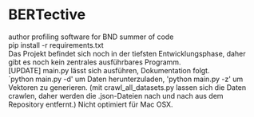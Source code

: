 # BERTective
author profiling software for BND summer of code  
pip install -r requirements.txt  
Das Projekt befindet sich noch in der tiefsten Entwicklungsphase, daher gibt es noch kein zentrales ausführbares Programm.  
[UPDATE] main.py lässt sich ausführen, Dokumentation folgt.    
`python main.py -d' um Daten herunterzuladen, 'python main.py -z' um Vektoren zu generieren.
(mit crawl_all_datasets.py lassen sich die Daten crawlen, daher werden die .json-Dateien nach und nach aus dem Repository entfernt.) 
Nicht optimiert für Mac OSX.
